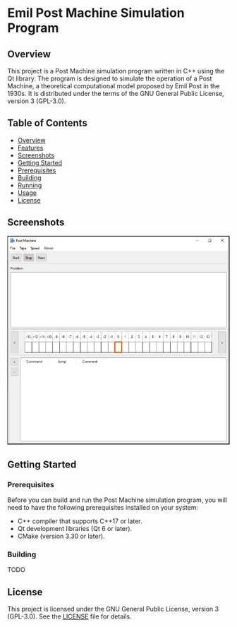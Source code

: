 # Emil Post Machine Simulation Program

## Overview

This project is a Post Machine simulation program written in C++ using the Qt library. The program is designed to simulate the operation of a Post Machine, a theoretical computational model proposed by Emil Post in the 1930s. It is distributed under the terms of the GNU General Public License, version 3 (GPL-3.0).

## Table of Contents

- [Overview](#overview)
- [Features](#features)
- [Screenshots](#screenshots)
- [Getting Started](#getting-started)
- [Prerequisites](#prerequisites)
- [Building](#building)
- [Running](#running)
- [Usage](#usage)
- [License](#license)

## Screenshots

![Screenshot 1](assets/Screenshot_1.png "Screenshot 1")

## Getting Started

### Prerequisites

Before you can build and run the Post Machine simulation program, you will need to have the following prerequisites installed on your system:

- C++ compiler that supports C++17 or later.
- Qt development libraries (Qt 6 or later).
- CMake (version 3.30 or later).

### Building

TODO

## License

This project is licensed under the GNU General Public License, version 3 (GPL-3.0). See the [LICENSE](LICENSE) file for details.
